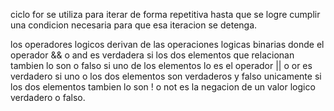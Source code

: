 ciclo for se utiliza para iterar de forma repetitiva 
hasta que se logre cumplir una condicion necesaria para que 
esa iteracion se detenga.

los operadores logicos derivan de las operaciones logicas binarias
donde el operador && o and es verdadera si los dos elementos
que relacionan tambien lo son o falso si uno de los elementos
lo es el operador || o or es verdadero si uno o los dos elementos
son verdaderos y falso unicamente si los dos elementos tambien lo son
! o not es la negacion de un valor logico verdadero o falso.